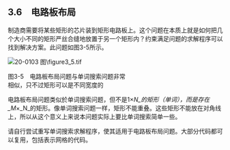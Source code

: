    

## 3.6　电路板布局

制造商需要将某些矩形的芯片装到矩形电路板上。这个问题在本质上就是如何把几个大小不同的矩形严丝合缝地放置于另一个矩形内？约束满足问题的求解程序可以找到解决方案。此问题如图3-5所示。

![20-0103 图\figure3_5.tif](../0-Assets/Epubook/算法精粹：经典计算机科学问题的%20Python%20实现%20(David%20Kopec%20[Kopec,%20David])%20(Z-Library)/images/00026.jpeg)

图3-5　电路板布局问题与单词搜索问题非常  
相似，只不过矩形可以是不同宽度的

电路板布局问题类似於单词搜索问题，但不是1×_N_的矩形（单词），而是存在_M_×_N_的矩形。像单词搜索问题一样，矩形不能重叠。这些矩形不能放在对角线上，所以从这个意义上来说本问题实际上要比单词搜索简单一些。

请自行尝试重写单词搜索求解程序，使其适用于电路板布局问题。大部分代码都可以复用，包括表示网格的代码。